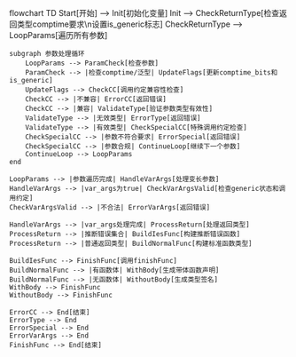 flowchart TD
    Start[开始] --> Init[初始化变量]
    Init --> CheckReturnType[检查返回类型comptime要求\n设置is_generic标志]
    CheckReturnType --> LoopParams[遍历所有参数]
    
    subgraph 参数处理循环
        LoopParams --> ParamCheck[检查参数]
        ParamCheck --> |检查comptime/泛型| UpdateFlags[更新comptime_bits和is_generic]
        UpdateFlags --> CheckCC[调用约定兼容性检查]
        CheckCC --> |不兼容| ErrorCC[返回错误]
        CheckCC --> |兼容| ValidateType[验证参数类型有效性]
        ValidateType --> |无效类型| ErrorType[返回错误]
        ValidateType --> |有效类型| CheckSpecialCC[特殊调用约定检查]
        CheckSpecialCC --> |参数不符合要求| ErrorSpecial[返回错误]
        CheckSpecialCC --> |参数合规| ContinueLoop[继续下一个参数]
        ContinueLoop --> LoopParams
    end
    
    LoopParams --> |参数遍历完成| HandleVarArgs[处理变长参数]
    HandleVarArgs --> |var_args为true| CheckVarArgsValid[检查generic状态和调用约定]
    CheckVarArgsValid --> |不合法| ErrorVarArgs[返回错误]
    
    HandleVarArgs --> |var_args处理完成| ProcessReturn[处理返回类型]
    ProcessReturn --> |推断错误集合| BuildIesFunc[构建推断错误函数]
    ProcessReturn --> |普通返回类型| BuildNormalFunc[构建标准函数类型]
    
    BuildIesFunc --> FinishFunc[调用finishFunc]
    BuildNormalFunc --> |有函数体| WithBody[生成带体函数声明]
    BuildNormalFunc --> |无函数体| WithoutBody[生成类型签名]
    WithBody --> FinishFunc
    WithoutBody --> FinishFunc
    
    ErrorCC --> End[结束]
    ErrorType --> End
    ErrorSpecial --> End
    ErrorVarArgs --> End
    FinishFunc --> End[结束]
